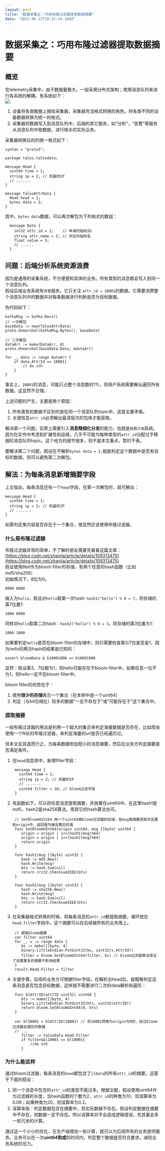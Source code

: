 ```yaml
---
layout: post
title: "数据采集之：巧用布隆过滤器提取数据摘要"
date: "2022-06-22T10:22:34.109Z"
---
```

数据采集之：巧用布隆过滤器提取数据摘要
===================

概览
--

在telemetry采集中，由于数据量极大，一般采用分布式架构；使用消息队列来进行各系统的解耦。有系统如下：  
![](https://www.superpig.win/static/upload/202206/file_1655705875000_22.png)

1.  设备将各类数据上报给采集器，采集器充当格式转换的角色。将各类不同的设备数据转换为统一的格式。
2.  采集器将数据写入到消息队列中，后端的其它服务，如“分析”，“告警”等服务从消息队列中取数据，进行相关的实际业务。

采集器转换后的的统一格式如下：

    syntax = "proto3";
    
    package talos.talosdata;
    
    message Head {
      uint64 time = 1;
      string ip = 2; // 机器的IP
      // .......
    }
    
    message TalosAttrData {
      Head head = 1;
      bytes data = 2;
    }
    

其中，`bytes data`数据，可以再次解包为下列格式的数组：

      message Data {
        int32 attr_id = 1;    // 申请的指标ID
        string attr_name = 2; // 对应的指标名
        float value = 3;
    	// ......
      }
    

问题：后端分析系统资源浪费
-------------

因为是通用的采集系统，不方便感知具体的业务。所有类型的消息都会写入到同一个消息队列。  
假设后端业务系统有`告警`服务，它只关注 `attr_id = 10001`的数据。它需要消费整个消息队列中的数据并对每条数据进行判断是否为目标数据。

伪代码如下：

    kafkaMsg := kafka.Recv()
    // 一次解包
    baseData := new(TalosAttrData) 
    proto.Unmarshal(kafkaMsg.Bytes(), baseData)
    
    // 二次解包
    dataArr := make(DataArr, 0)
    proto.Unmarshal(baseData.Data, &dataArr)
    
    for _, data := range dataArr {
    	if data.AttrId == 10001{
    		// do sth
    	}
    }
    

事实上，`10001`的消息，可能只占整个消息数的1%，但用户系统需要解出遍历所有数据。这显然不合理。

上述问题的产生，主要是两个原因：

1.  所有类型的数据不区别的放在同一个消息队列topic中，这是主要矛盾。
2.  关键信息`attr_id`必须解出最深层次的包体才能获取。

解决第一个问题，实质上需要引入**消息精细化分发**的能力，也就是`按需订阅`系统。因为在实作中考虑到扩展性和运维，几乎不可能为每种类型的`attr_id`分配过于精细的消息队列topic。这个地方的细节很多，但不是本文重点，暂时不表。

要解决第二个问题，假设在不解析`bytes data = 2;`就能判定这个数据中是否有目标的数据，则可以避免第二次解包。

解法：为每条消息新增摘要字段
--------------

上文指出，每条消息还有一个`head`字段，在第一次解包时，就可解出：

    message Head {
      uint64 time = 1;
      string ip = 2; // 机器的IP
      // .......
    }
    

如需判定某内容是否存在于一个集合，很显然应该使用布隆过滤器。

### 什么是布隆过滤器

布隆过滤器非常的简单，不了解的朋友需要先看看这篇文章：[https://blog.csdn.net/zhanjia/article/details/109313475](https://blog.csdn.net/zhanjia/article/details/109313475)  
假设使用8bit作为bloom filter的存储，有两个任意的hash函数（比如md5/sha256）  
初始情况下，8位为0。

    0000 0000
    

输入为`hello`，假设对`hello`取第一次hash: `hash1("hello") % 8 = 7`，将存储的第7位置1:

    1000 0000
    

同样对`hello`取第二次hash：`hash2("hello") % 8 = 3`，将存储的第3位置为1:

    1000 1000
    

如果要判定`hello`是否在bloom filter的存储中，则只需要检查第3/7位是否是1，因为hello的两次hash的结果是已知的：

    assert bloomData & b10001000 == b10001000
    

显然：假设第3、7位都为1，则hello可能存在于bloom filter中，如果任意一位不为1，则hello一定不在bloom filter中。

bloom filter的优势在于：

1.  使用**很少的存储**表示一个集合（在本例中是一个uint64）
2.  判定（与bit位相比）较多的数据“一定不存在于”或“可能存在于”这个集合中。

### 提取摘要

一般布隆过滤器的用法是利用一个超大的集合来判定海量数据是否存在，比如爬虫使用一个N长的布隆过滤器，来判定海量的url是否已经遍历过。

但本文反其道而行之，为每条数据附加短小的消息摘要，然后在业务方判定摘要是否满足条件。

1.  在`head`消息体中，新增filter字段：
    
         message Head {
           uint64 time = 1;
           string ip = 2; // 机器的IP
           // .......
           uint64 filter = 10; // bloom过滤字段
         }
        
    
2.  有函数如下，可以将任意消息提取摘要，并放置在uint64中。在这里hash1是md5，hash2是sha256算法。用其它的hash算法也可。
    
         // SetBloomUInt64 用一个uint64做bloom过滤器的存储，给msg做摘要提取并设置到origin中，返回值为被设置后的值
         func SetBloomUInt64(origin uint64, msg []byte) uint64 {
         	origin = origin | 1<<(hash1(msg)%64)
         	origin = origin | 1<<(hash2(msg)%64)
         	return origin
         }
        
         func hash1(msg []byte) uint32 {
         	hash := md5.New()
         	hash.Write(msg)
         	bts := hash.Sum(nil)
         	return crc32.ChecksumIEEE(bts)
         }
        
         func hash2(msg []byte) uint32 {
         	hash := sha256.New()
         	hash.Write(msg)
         	bts := hash.Sum(nil)
         	return crc32.ChecksumIEEE(bts)
         }
        
    
3.  在采集器格式转换的时候，将每条消息的`attr_id`都提取摘要，循环放在`head.filter`字段中。这个摘要可以在后续被所有的业务用上。
    
         // 提取bloom摘要
         var filter uint64
         for _, v := range data {
         	bs := make([]byte, 4)
         	binary.LittleEndian.PutUint32(bs, uint32(v.AttrId))
         	filter = bloom.SetBloomUInt64(filter, bs) // bloom过滤器算法保证了设置重复的摘要不影响结果
         }
         result.Head.Filter = filter
        
    
4.  关键步骤，后续的业务方可根据filter字段，在解析出head后，就粗略判定这条消息是否包含目标数据，这样就不需要进行二次的data解析和遍历：
    
         func blAttrID(attrID uint32) uint64 {
         	bts := make([]byte, 4)
         	binary.LittleEndian.PutUint32(bts, uint32(attrID))
         	return bloom.SetBloomUInt64(0, bts)
         }
        
         var bl10001 = blAttrID(10001) // 将10001转换为origin为0的，经过bloom过滤器处理后的数据
         // ...
         	filter := talosData.Head.Filter
         	if filter&bl10001 == bl10001{
         		//do sth
         	}
        
    

### 为什么能这样

通过bloom过滤器，每条消息的`head`都包含了`[]data`的所有`attr_id`的摘要。这基于下面的假设：

1.  同一个消息中包含的`attr_id`的类型不能过多。根据文献，假设使用uint64作为过滤器的长度，当hash函数的个数为2，`attr_id`的种类为10，则误算率为0.08；如果种类为20，则误算率为0.2。
2.  误算率指：判定数据包含在摘要中，但实际数据不存在。假设判定数据在摘要中不存在，则数据一定不存在。所以误算率并不会造成逻辑错误，充其量会多一些冗余的计算。

通过这一个小小的优化，在生产端增加一些计算，就可以为后续所有的业务提供服务。业务可以在一次**uint64取或**的时间内，判定整个数据是否符合要求。减轻业务系统的压力。